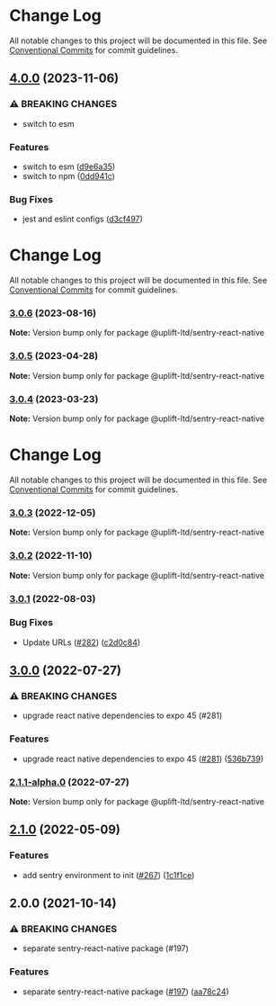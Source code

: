 # Change Log

All notable changes to this project will be documented in this file.
See [Conventional Commits](https://conventionalcommits.org) for commit guidelines.

## [4.0.0](https://github.com/uplift-ltd/nexus/compare/@uplift-ltd/sentry-react-native@3.0.6...@uplift-ltd/sentry-react-native@4.0.0) (2023-11-06)


### ⚠ BREAKING CHANGES

* switch to esm

### Features

* switch to esm ([d9e6a35](https://github.com/uplift-ltd/nexus/commit/d9e6a35b04af3da5c8d595105d9266486af1d4dd))
* switch to npm ([0dd941c](https://github.com/uplift-ltd/nexus/commit/0dd941cb72858a37d29336bedf403f580297e166))


### Bug Fixes

* jest and eslint configs ([d3cf497](https://github.com/uplift-ltd/nexus/commit/d3cf497ba25ccebeef4f17a6763868610be8b5e3))



# Change Log

All notable changes to this project will be documented in this file. See
[Conventional Commits](https://conventionalcommits.org) for commit guidelines.

### [3.0.6](https://github.com/uplift-ltd/nexus/compare/@uplift-ltd/sentry-react-native@3.0.5...@uplift-ltd/sentry-react-native@3.0.6) (2023-08-16)

**Note:** Version bump only for package @uplift-ltd/sentry-react-native

### [3.0.5](https://github.com/uplift-ltd/nexus/compare/@uplift-ltd/sentry-react-native@3.0.4...@uplift-ltd/sentry-react-native@3.0.5) (2023-04-28)

**Note:** Version bump only for package @uplift-ltd/sentry-react-native

### [3.0.4](https://github.com/uplift-ltd/nexus/compare/@uplift-ltd/sentry-react-native@3.0.3...@uplift-ltd/sentry-react-native@3.0.4) (2023-03-23)

**Note:** Version bump only for package @uplift-ltd/sentry-react-native

# Change Log

All notable changes to this project will be documented in this file. See
[Conventional Commits](https://conventionalcommits.org) for commit guidelines.

### [3.0.3](https://github.com/uplift-ltd/nexus/compare/@uplift-ltd/sentry-react-native@3.0.2...@uplift-ltd/sentry-react-native@3.0.3) (2022-12-05)

**Note:** Version bump only for package @uplift-ltd/sentry-react-native

### [3.0.2](https://github.com/uplift-ltd/nexus/compare/@uplift-ltd/sentry-react-native@3.0.1...@uplift-ltd/sentry-react-native@3.0.2) (2022-11-10)

**Note:** Version bump only for package @uplift-ltd/sentry-react-native

### [3.0.1](https://github.com/uplift-ltd/nexus/compare/@uplift-ltd/sentry-react-native@3.0.0...@uplift-ltd/sentry-react-native@3.0.1) (2022-08-03)

### Bug Fixes

- Update URLs ([#282](https://github.com/uplift-ltd/nexus/issues/282))
  ([c2d0c84](https://github.com/uplift-ltd/nexus/commit/c2d0c843c8eb18c4a9ae360ee2d840f5be388fac))

## [3.0.0](https://github.com/uplift-ltd/nexus/compare/@uplift-ltd/sentry-react-native@2.1.0...@uplift-ltd/sentry-react-native@3.0.0) (2022-07-27)

### ⚠ BREAKING CHANGES

- upgrade react native dependencies to expo 45 (#281)

### Features

- upgrade react native dependencies to expo 45
  ([#281](https://github.com/uplift-ltd/nexus/issues/281))
  ([536b739](https://github.com/uplift-ltd/nexus/commit/536b7390efd620be40953cd7c800fdeaf87489fc))

### [2.1.1-alpha.0](https://github.com/uplift-ltd/nexus/compare/@uplift-ltd/sentry-react-native@2.1.0...@uplift-ltd/sentry-react-native@2.1.1-alpha.0) (2022-07-27)

**Note:** Version bump only for package @uplift-ltd/sentry-react-native

## [2.1.0](https://github.com/uplift-ltd/nexus/compare/@uplift-ltd/sentry-react-native@2.0.0...@uplift-ltd/sentry-react-native@2.1.0) (2022-05-09)

### Features

- add sentry environment to init ([#267](https://github.com/uplift-ltd/nexus/issues/267))
  ([1c1f1ce](https://github.com/uplift-ltd/nexus/commit/1c1f1ceda6ef346c5d625c5770627a1a880b0c70))

## 2.0.0 (2021-10-14)

### ⚠ BREAKING CHANGES

- separate sentry-react-native package (#197)

### Features

- separate sentry-react-native package ([#197](https://github.com/uplift-ltd/nexus/issues/197))
  ([aa78c24](https://github.com/uplift-ltd/nexus/commit/aa78c244e4abfcb844aeed08f7b4b8ba6252c39b))
